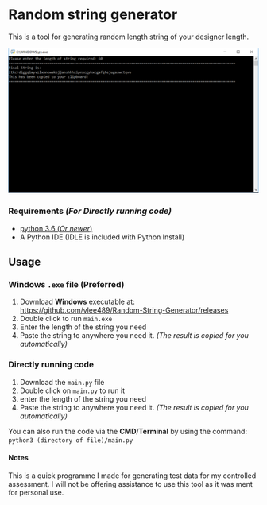 # Random string generator
This is a tool for generating random length string of your designer length.

![Image showing window](/Images/header.PNG)

### Requirements *(For Directly running code)*

- [python 3.6 (*Or newer*)](https://www.python.org/)
- A Python IDE (IDLE is included with Python Install)

## Usage

### Windows `.exe` file (Preferred)
1. Download **Windows** executable at: https://github.com/vlee489/Random-String-Generator/releases
2. Double click to run `main.exe`
3. Enter the length of the string you need
4. Paste the string to anywhere you need it. *(The result is copied for you automatically)*

### Directly running code
1. Download the `main.py` file
2. Double click on `main.py` to run it
3. enter the length of the string you need
4. Paste the string to anywhere you need it. *(The result is copied for you automatically)*

You can also run the code via the **CMD**/**Terminal** by using the command:
`python3 (directory of file)/main.py`

#### Notes
This is a quick programme I made for generating test data for my controlled assessment. I will not be offering assistance to use this tool as it was ment for personal use.
